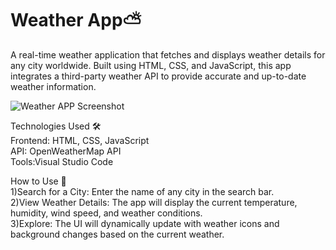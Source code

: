 # Weather App⛅️
A real-time weather application that fetches and displays weather details for any city worldwide. Built using HTML, CSS, and JavaScript, this app integrates a third-party weather API to provide accurate and up-to-date weather information.

![Weather APP Screenshot](./weather.png)

Technologies Used 🛠️<br>
Frontend: HTML, CSS, JavaScript<br>
API: OpenWeatherMap API<br>
Tools:Visual Studio Code<br>

How to Use 🚀<br>
1)Search for a City: Enter the name of any city in the search bar.<br>
2)View Weather Details: The app will display the current temperature, humidity, wind speed, and weather conditions.<br>
3)Explore: The UI will dynamically update with weather icons and background changes based on the current weather.<br>
